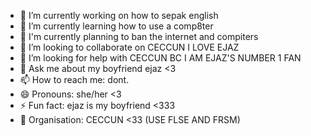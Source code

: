 
- 🔭 I’m currently working on how to sepak english
- 🌱 I’m currently learning how to use a comp8ter 
- 💍 I'm currently planning to ban the internet and compiters  
- 👯 I’m looking to collaborate on CECCUN I LOVE EJAZ
- 🤔 I’m looking for help with CECCUN BC I AM EJAZ'S NUMBER 1 FAN
- 💬 Ask me about my boyfriend ejaz <3
- 📫 How to reach me: dont.
- 😄 Pronouns: she/her <3
- ⚡ Fun fact: ejaz is my boyfriend <333
- 🎀 Organisation: CECCUN <33 (USE FLSE AND FRSM)
